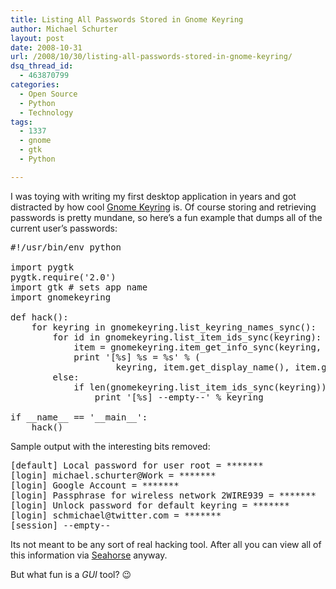 ```yaml
---
title: Listing All Passwords Stored in Gnome Keyring
author: Michael Schurter
layout: post
date: 2008-10-31
url: /2008/10/30/listing-all-passwords-stored-in-gnome-keyring/
dsq_thread_id:
  - 463870799
categories:
  - Open Source
  - Python
  - Technology
tags:
  - 1337
  - gnome
  - gtk
  - Python

---
```

I was toying with writing my first desktop application in years and got distracted by how cool [Gnome Keyring][1] is. Of course storing and retrieving passwords is pretty mundane, so here&#8217;s a fun example that dumps all of the current user&#8217;s passwords:

<pre lang="python">#!/usr/bin/env python

import pygtk
pygtk.require('2.0')
import gtk # sets app name
import gnomekeyring

def hack():
    for keyring in gnomekeyring.list_keyring_names_sync():
        for id in gnomekeyring.list_item_ids_sync(keyring):
            item = gnomekeyring.item_get_info_sync(keyring, id)
            print '[%s] %s = %s' % (
                    keyring, item.get_display_name(), item.get_secret())
        else:
            if len(gnomekeyring.list_item_ids_sync(keyring)) == 0:
                print '[%s] --empty--' % keyring

if __name__ == '__main__':
    hack()
</pre>

Sample output with the interesting bits removed:

<pre>[default] Local password for user root = *******
[login] michael.schurter@Work = *******
[login] Google Account = *******
[login] Passphrase for wireless network 2WIRE939 = *******
[login] Unlock password for default keyring = *******
[login] schmichael@twitter.com = *******
[session] --empty--
</pre>

Its not meant to be any sort of real hacking tool. After all you can view all of this information via [Seahorse][2] anyway.

But what fun is a _GUI_ tool? 😉

 [1]: http://live.gnome.org/GnomeKeyring
 [2]: http://live.gnome.org/Seahorse